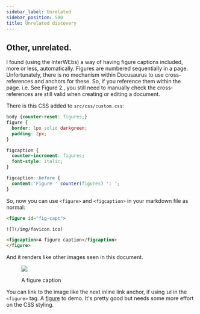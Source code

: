 ```yaml
---
sidebar_label: Unrelated
sidebar_position: 500
title: Unrelated discovery
---
```


## Other, unrelated.

I found (using the InterWEbs) a way of having figure captions included, more or less, automatically.
Figures are numbered sequentially in a page.
Unfortunately, there is no mechanism within Docusaurus to use cross-references and anchors for these.
So, if you reference them within the page. i.e. See Figure 2., you still need to manually check the cross-references are still valid when creating or editing a document.

There is this CSS added to `src/css/custom.css`:

```css
body {counter-reset: figures;}
figure {
  border: 1px solid darkgreen;
  padding: 2px;
}

figcaption {
  counter-increment: figures;
  font-style: italic;
}

figcaption::before {
  content:'Figure ' counter(figures) ': ';
}
```

So, now you can use `<figure>` and `<figcaption>` in your markdown file as normal:

```html
<figure id="fig-capt">

![](/img/favicon.ico)

<figcaption>A figure caption</figcaption>
</figure>
```

And it renders like other images seen in this document.

<figure id="fig-capt">

![](/img/suse.png)

<figcaption>A figure caption</figcaption>
</figure>

You can link to the image like the next inline link anchor, if using `id` in the `<figure>` tag.
A [figure](#fig-capt) to demo.
It's pretty good but needs some more effort on the CSS styling.